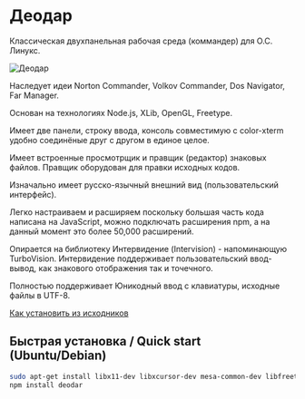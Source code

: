 Деодар
======

Классическая двухпанельная рабочая среда (коммандер) для О.С. Линукс.

![Деодар][скриншот]

Наследует идеи Norton Commander, Volkov Commander, Dos Navigator, Far Manager.

Основан на технологиях Node.js, XLib, OpenGL, Freetype.

Имеет две панели, строку ввода, консоль совместимую с color-xterm удобно соединёные друг с другом в единое целое.

Имеет встроенные просмотрщик и правщик (редактор) знаковых файлов. Правщик оборудован для правки исходных кодов.

Изначально имеет русско-язычный внешний вид (пользовательский интерфейс).

Легко настраиваем и расширяем поскольку большая часть кода написана на JavaScript, можно подключать расширения npm, а на данный момент это более 50,000 расширений. 

Опирается на библиотеку Интервидение (Intervision) - напоминающую TurboVision. Интервидение поддерживает пользовательский ввод-вывод, как знакового отображения так и точечного.

Полностью поддерживает Юникодный ввод с клавиатуры, исходные файлы в UTF-8.

[Как установить из исходников](https://github.com/exebook/deodar/blob/master/%D1%83%D1%81%D1%82%D0%B0%D0%BD%D0%BE%D0%B2%D0%BA%D0%B0.%D0%B1%D1%83%D0%BA%D0%B2)

## Быстрая установка / Quick start (Ubuntu/Debian)
```sh
sudo apt-get install libx11-dev libxcursor-dev mesa-common-dev libfreetype6-dev libgl1-mesa-dev libv8-3.14-dev
npm install deodar
```

[скриншот]: https://raw.github.com/exebook/deodar/master/picture/peek.png

